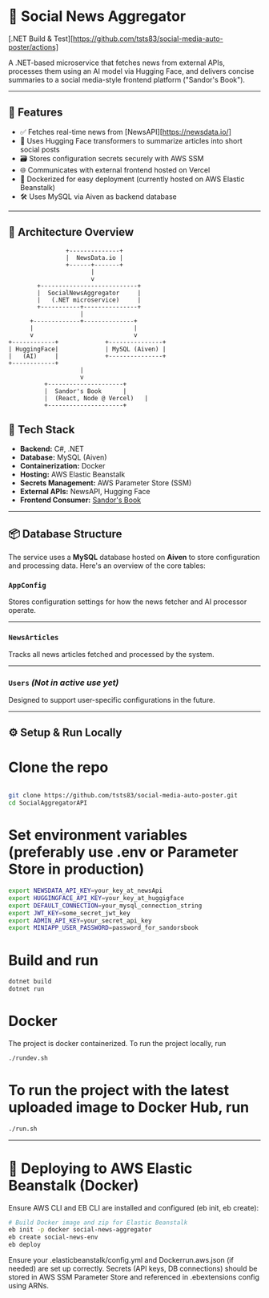 # 📰 Social News Aggregator

[.NET Build & Test][https://github.com/tsts83/social-media-auto-poster/actions]

A .NET-based microservice that fetches news from external APIs, processes them using an AI model via Hugging Face, and delivers concise summaries to a social media-style frontend platform ("Sandor's Book").

---

## 📌 Features

- ✅ Fetches real-time news from [NewsAPI][https://newsdata.io/]
- 🤖 Uses Hugging Face transformers to summarize articles into short social posts
- 🗃️ Stores configuration secrets securely with AWS SSM
- 🌐 Communicates with external frontend hosted on Vercel
- 🐳 Dockerized for easy deployment (currently hosted on AWS Elastic Beanstalk)
- 🛠️ Uses MySQL via Aiven as backend database

---

## 🚀 Architecture Overview
```
                +--------------+         
                |  NewsData.io |         
                +------+-------+         
                       |                    
                       v                    
        +---------------------------+       
        |  SocialNewsAggregator     |       
        |   (.NET microservice)     |       
        +-----------+---------------+       
                    |                                    
      +-------------+--------------+                      
      |                            |                      
      v                            v                      
+------------+             +---------------+              
| HuggingFace|             | MySQL (Aiven) |              
|   (AI)     |             +---------------+              
+------------+                                    
                    |                                    
                    v                                    
          +---------------------+                         
          |  Sandor's Book      |                         
          |  (React, Node @ Vercel)   |                         
          +---------------------+        
```
## 🧰 Tech Stack

- **Backend:** C#, .NET
- **Database:** MySQL (Aiven)
- **Containerization:** Docker
- **Hosting:** AWS Elastic Beanstalk
- **Secrets Management:** AWS Parameter Store (SSM)
- **External APIs:** NewsAPI, Hugging Face
- **Frontend Consumer:** [Sandor's Book](https://mini-social-media-demo.vercel.app/)


---

## 📦 Database Structure

The service uses a **MySQL** database hosted on **Aiven** to store configuration and processing data. Here's an overview of the core tables:

### `AppConfig`

Stores configuration settings for how the news fetcher and AI processor operate.

---

### `NewsArticles`

Tracks all news articles fetched and processed by the system.

---

### `Users` *(Not in active use yet)*

Designed to support user-specific configurations in the future.

---

## ⚙️ Setup & Run Locally

# Clone the repo
```bash

git clone https://github.com/tsts83/social-media-auto-poster.git
cd SocialAggregatorAPI
```

# Set environment variables (preferably use .env or Parameter Store in production)
```bash
export NEWSDATA_API_KEY=your_key_at_newsApi
export HUGGINGFACE_API_KEY=your_key_at_huggigface
export DEFAULT_CONNECTION=your_mysql_connection_string
export JWT_KEY=some_secret_jwt_key
export ADMIN_API_KEY=your_secret_api_key
export MINIAPP_USER_PASSWORD=password_for_sandorsbook
```

# Build and run
```bash
dotnet build
dotnet run
```

# Docker
The project is docker containerized. To run the project locally, run
```bash
./rundev.sh
```

# To run the project with the latest uploaded image to Docker Hub, run 
```bash
./run.sh
```
---

# 🚀 Deploying to AWS Elastic Beanstalk (Docker)

Ensure AWS CLI and EB CLI are installed and configured (eb init, eb create):

```bash
# Build Docker image and zip for Elastic Beanstalk
eb init -p docker social-news-aggregator
eb create social-news-env
eb deploy
```

Ensure your .elasticbeanstalk/config.yml and Dockerrun.aws.json (if needed) are set up correctly.
Secrets (API keys, DB connections) should be stored in AWS SSM Parameter Store and referenced in .ebextensions config using ARNs.


